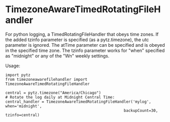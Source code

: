 # TimezoneAwareTimedRotatingFileHandler
For python logging, a TimedRotatingFileHandler that obeys time zones.  If the added tzinfo parameter is specified (as a pytz.timezone), the utc parameter is ignored.  The atTime parameter can be specified and is obeyed in the specified time zone.  The tzinfo parameter works for "when" specified as "midnight" or any of the "Wn" weekly settings.

Usage:

    import pytz
    from timezoneawarefilehandler import TimezoneAwareTimedRotatingFileHandler
    
    central = pytz.timezone("America/Chicago")
    # Rotate the log daily at Midnight Central Time:
    central_handler = TimezoneAwareTimedRotatingFileHandler('mylog', when='midnight',
                                                        backupCount=30, tzinfo=central)
